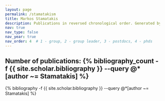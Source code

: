 ```yaml
---
layout: page
permalink: /stamatakism
title: Markos Stamatakis
description: Publications in reversed chronological order. Generated by jekyll-scholar.
nav: true
nav_type: false
nav_year: true
nav_order: 4  # 1 - group, 2 - group leader, 3 - postdocs, 4 - phds
---
```


<!-- _pages/stamatakism.md -->
<div class="publications">

<h2>Number of publications: {% bibliography_count -f {{ site.scholar.bibliography }} --query @*[author ~= Stamatakis] %}</h2>
{% bibliography -f {{ site.scholar.bibliography }} --query @*[author ~= Stamatakis] %}

</div>
